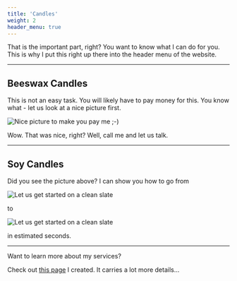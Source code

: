 ```yaml
---
title: 'Candles'
weight: 2
header_menu: true
---
```

That is the important part, right? You want to know what I can do for you. This is why I put this right up there into the header menu of the website.

---

## Beeswax Candles

This is not an easy task. You will likely have to pay money for this. You know what - let us look at a nice picture first.

![Nice picture to make you pay me ;-)](images/selective-focus-photography-of-pasta-with-tomato-and-basil-1279330.jpg)

Wow. That was nice, right? Well, call me and let us talk.

---

## Soy Candles

Did you see the picture above? I can show you how to go from

![Let us get started on a clean slate](images/board-bunch-cooking-food-349609.jpg)

to

![Let us get started on a clean slate](images/woman-pouring-juice-on-glass-3184192.jpg)

in estimated seconds.

---

Want to learn more about my services?

Check out [this page](services) I created. It carries a lot more details...
